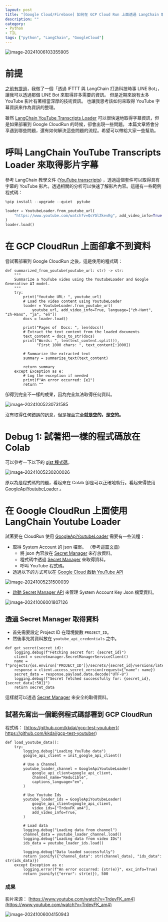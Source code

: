 ```yaml
---
layout: post
title: "[Google Cloud/Firebase] 如何在 GCP Cloud Run 上面透過 LangChain 取得 YouTube 的相關資訊 "
description: ""
category: 
- Python 
- TIL
tags: ["python", "LangChain", "GoogleCloud"]
---
```


![image-20241006103355905](../images/2022/image-20241006103355905.png)

# 前提

[之前有提過](https://www.evanlin.com/personal-km-flow-1/)，我做了一個「透過 IFTTT 與 LangChain 打造科技時事 LINE Bot」，讓我可以透過那個 LINE Bot 來取得許多需要的資訊。 但是近期來說有太多 YouTube 影片有著相當深厚的技術資訊。 也讓我思考該如何來取得 YouTube 字幕資訊來作為資訊的整理。

雖然 [LangChain YouTube Transcripts Loader](https://python.langchain.com/docs/integrations/document_loaders/youtube_transcript/) 可以很快速地取得字幕資訊，但是如果部署到 Google CloudRun 的時候，卻會出現一些問題。  本篇文章將會分享遇到哪些問題，還有如何解決這些問題的流程。希望可以帶給大家一些幫助。



# 呼叫 LangChain YouTube Transcripts Loader 來取得影片字幕

參考 LangChain 教學文件 ([YouTube transcripts](https://python.langchain.com/docs/integrations/document_loaders/youtube_transcript/)) ，透過這個套件可以取得具有字幕的 YouTube 影片。透過相關的分析可以快速了解影片內容。這邊有一些範例程式碼：

```python
%pip install --upgrade --quiet  pytube
```

```python
loader = YoutubeLoader.from_youtube_url(
    "https://www.youtube.com/watch?v=QsYGlZkevEg", add_video_info=True
)
loader.load()
```



# 在 GCP CloudRun 上面卻拿不到資料

嘗試著部署到 Google CloudRun 之後，這是使用的程式碼：

```
def summarized_from_youtube(youtube_url: str) -> str:
    """
    Summarize a YouTube video using the YoutubeLoader and Google Generative AI model.
    """
    try:
        print("Youtube URL: ", youtube_url)
        # Load the video content using YoutubeLoader
        loader = YoutubeLoader.from_youtube_url(
            youtube_url, add_video_info=True, language=["zh-Hant", "zh-Hans", "ja", "en"])
        docs = loader.load()

        print("Pages of  Docs: ", len(docs))
        # Extract the text content from the loaded documents
        text_content = docs_to_str(docs)
        print("Words: ", len(text_content.split()),
              "First 1000 chars: ", text_content[:1000])

        # Summarize the extracted text
        summary = summarize_text(text_content)

        return summary
    except Exception as e:
        # Log the exception if needed
        print(f"An error occurred: {e}")
        return ""
```

卻得到完全不一樣的成果，因為完全無法取得任何資料。

![image-20241005230731585](../images/2022/image-20241005230731585.png)

沒有取得任何錯誤的訊息，但是裡面完全**就是空的，是空的。**

# Debug 1: 試著把一樣的程式碼放在 Colab

可以參考一下以下的 [gist 程式碼](https://gist.github.com/kkdai/4d613dcdc86bad995477be4d22a7f907)。

![image-20241005230200026](../images/2022/image-20241005230200026.png)

原以為是程式碼的問題，看起來在 Colab 卻是可以正確地執行。看起來得使用 [GoogleApiYoutubeLoader](https://python.langchain.com/api_reference/community/document_loaders/langchain_community.document_loaders.youtube.GoogleApiYoutubeLoader.html) 。

# 在 Google CloudRun 上面使用 LangChain Youtube Loader

試著要在 CloudRun 使用  [GoogleApiYoutubeLoader](https://python.langchain.com/api_reference/community/document_loaders/langchain_community.document_loaders.youtube.GoogleApiYoutubeLoader.html)  需要有一些流程：

- 取得 System Account 的 json 檔案。 （參考[這篇文章](https://www.evanlin.com/til-heroku-gcp-key/))
  - 將 json 內容放在 [Secret Manager](https://cloud.google.com/security/products/secret-manager?hl=zh-TW) 來存放資料。
  - 程式碼中透過  [Secret Manager](https://cloud.google.com/security/products/secret-manager?hl=zh-TW) 來取得資料。
  - 呼叫 YouTube 程式碼。
-  透過以下的方式可以在 [Google Cloud 啟動 YouTube API](https://console.developers.google.com/apis/api/youtube.googleapis.com/overview?project=660825558664)

![image-20241005231500039](../images/2022/image-20241005231500039.png)

- [啟動 Secret Manager API](https://console.cloud.google.com/apis/library/secretmanager.googleapis.com) 來管理 System Account Key Json 檔案資料。

![image-20241006001807126](../images/2022/image-20241006001807126.png)

## 透過 Secret Manager 取得資料

- 首先需要設定 Project ID 在環境變數 `PROJECT_ID`。
- 然後事先將資料放在 `youtube_api_credentials` 之中。

```
def get_secret(secret_id):
    logging.debug(f"Fetching secret for: {secret_id}")
    client = secretmanager.SecretManagerServiceClient()
    name = f"projects/{os.environ['PROJECT_ID']}/secrets/{secret_id}/versions/latest"
    response = client.access_secret_version(request={"name": name})
    secret_data = response.payload.data.decode("UTF-8")
    logging.debug(f"Secret fetched successfully for: {secret_id}, {secret_data[:50]}")
    return secret_data
```

這樣就可以透過  [Secret Manager](https://cloud.google.com/security/products/secret-manager?hl=zh-TW)  來安全的取得資料。



## 試著先寫出一個範例程式碼部署到 GCP CloudRun

程式碼： [https://github.com/kkdai/gcp-test-youtuber]( https://github.com/kkdai/gcp-test-youtuber)

```
def load_youtube_data():
    try:
        logging.debug("Loading YouTube data")
        google_api_client = init_google_api_client()

        # Use a Channel
        youtube_loader_channel = GoogleApiYoutubeLoader(
            google_api_client=google_api_client,
            channel_name="Reducible",
            captions_language="en",
        )

        # Use Youtube Ids
        youtube_loader_ids = GoogleApiYoutubeLoader(
            google_api_client=google_api_client,
            video_ids=["TrdevFK_am4"],
            add_video_info=True,
        )

        # Load data
        logging.debug("Loading data from channel")
        channel_data = youtube_loader_channel.load()
        logging.debug("Loading data from video IDs")
        ids_data = youtube_loader_ids.load()

        logging.debug("Data loaded successfully")
        return jsonify({"channel_data": str(channel_data), "ids_data": str(ids_data)})
    except Exception as e:
        logging.error(f"An error occurred: {str(e)}", exc_info=True)
        return jsonify({"error": str(e)}), 500

```

### 成果

影片來源： [https://www.youtube.com/watch?v=TrdevFK_am4](https://www.youtube.com/watch?v=TrdevFK_am4)

![image-20241006004150943](../images/2022/image-20241006004150943.png)
